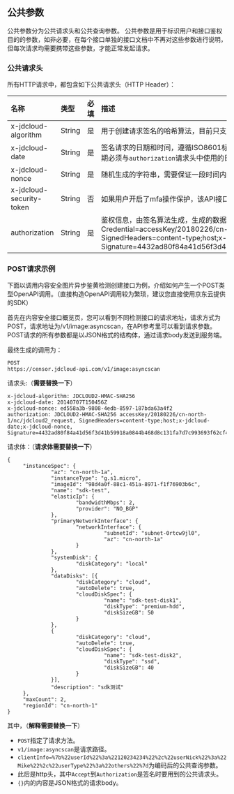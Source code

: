 ## 公共参数

 公共参数分为公共请求头和公共查询参数。  公共参数是用于标识用户和接口鉴权目的的参数，如非必要，在每个接口单独的接口文档中不再对这些参数进行说明，但每次请求均需要携带这些参数，才能正常发起请求。 

### 公共请求头

所有HTTP请求中，都包含如下公共请求头（HTTP Header）：

| 名称                     | 类型   | 必填 | 描述                                                         |
| :----------------------- | :----- | :--- | :----------------------------------------------------------- |
| x-jdcloud-algorithm      | String | 是   | 用于创建请求签名的哈希算法，目前只支持 `JDCLOUD2-HMAC-SHA256` |
| x-jdcloud-date           | String | 是   | 签名请求的日期和时间，遵循ISO8601标准，使用UTC时间，格式为YYYYMMDDTHHmmssZ。日期必须与`authorization`请求头中使用的日期相匹配。例如： `20180707T150456Z` |
| x-jdcloud-nonce          | String | 是   | 随机生成的字符串，需要保证一段时间内的唯一性                 |
| x-jdcloud-security-token | String | 否   | 如果用户开启了mfa操作保护，该API接口又是需要保护的接口，调用时需要传此参数 |
| authorization            | String | 是   | 鉴权信息，由签名算法生成，生成的数据格式例如：JDCLOUD2-HMAC-SHA256 Credential=accessKey/20180226/cn-north-1/nc/jdcloud2_request, SignedHeaders=content-type;host;x-jdcloud-date;x-jdcloud-nonce, Signature=4432ad80f84a41d56f3d41b59918a0844b468d8c131fa7d7c993693f62cf43ef` |



### POST请求示例

下面以调用内容安全图片异步鉴黄检测创建接口为例，介绍如何产生一个POST类型OpenAPI调用。（直接构造OpenAPI调用较为繁琐，建议您直接使用京东云提供的SDK）

首先在内容安全接口概览页，您可以看到不同检测接口的请求地址，请求方式为POST，请求地址为/v1/image:asyncscan，在API参考里可以看到请求参数。POST请求的所有参数都是以JSON格式的结构体，通过请求body发送到服务端。

最终生成的调用为：

```
POST
https://censor.jdcloud-api.com/v1/image:asyncscan
```

请求头:（**需要替换一下**）

```
x-jdcloud-algorithm: JDCLOUD2-HMAC-SHA256
x-jdcloud-date: 20140707T150456Z
x-jdcloud-nonce: ed558a3b-9808-4edb-8597-187bda63a4f2
authorization: JDCLOUD2-HMAC-SHA256 accessKey/20180226/cn-north-1/nc/jdcloud2_request, SignedHeaders=content-type;host;x-jdcloud-date;x-jdcloud-nonce, Signature=4432ad80f84a41d56f3d41b59918a0844b468d8c131fa7d7c993693f62cf43ef
```

请求体：（**请求体需要替换一下**）

```
{
     "instanceSpec": {
              "az": "cn-north-1a",
              "instanceType": "g.s1.micro",
              "imageId": "98d4a0f-88c1-451a-8971-f1f76903b6c",
              "name": "sdk-test",
              "elasticIp": {
                      "bandwidthMbps": 2,
                      "provider": "NO_BGP"
              },
              "primaryNetworkInterface": {
                      "networkInterface": {
                               "subnetId": "subnet-0rtcw9jl0",
                               "az": "cn-north-1a"
                      }
              },
              "systemDisk": {
                      "diskCategory": "local"
              },
              "dataDisks": [{
                      "diskCategory": "cloud",
                      "autoDelete": true,
                      "cloudDiskSpec": {
                               "name": "sdk-test-disk1",
                               "diskType": "premium-hdd",
                               "diskSizeGB": 50
                      }
              },
              {
                      "diskCategory": "cloud",
                      "autoDelete": true,
                      "cloudDiskSpec": {
                               "name": "sdk-test-disk2",
                               "diskType": "ssd",
                               "diskSizeGB": 40
                      }
              }],
              "description": "sdk测试"
     },
     "maxCount": 2,
     "regionId": "cn-north-1"
}
```

其中，（**解释需要替换一下**）

- `POST`指定了请求方法。
- `v1/image:asyncscan`是请求路径。
- `clientInfo=%7b%22userId%22%3a%22120234234%22%2c%22userNick%22%3a%22Mike%22%2c%22userType%22%3a%22others%22%7d`为编码后的公共查询参数。
- 此后是http头，其中`Accept`到`Authorization`是签名时要用到的公共请求头。
- `{}`内的内容是JSON格式的请求body。


